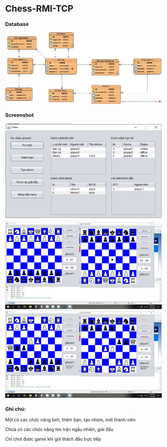 # Chess-RMI-TCP
### Database
![db](/Images/chess2.jpg)
### Screenshot
![home](/Images/Home.png)
![move](/Images/move.png)
![checkmate](/Images/checkmate.png)
### Ghi chú:
Mới có các chức năng bxh, thêm bạn, tạo nhóm, mời thành viên

Chưa có các chức năng tìm trận ngẫu nhiên, giải đấu

Chỉ chơi được game khi gửi thách đấu trực tiếp
